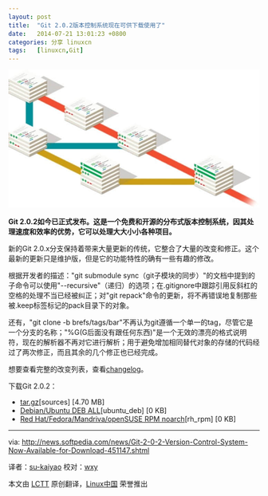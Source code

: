 ```yaml
---
layout: post
title:	"Git 2.0.2版本控制系统现在可供下载使用了"
date:	2014-07-21 13:01:23 +0800 
categories:	分享 linuxcn 
tags:	[linuxcn,Git]
---
```



![](/Asserts/Images/album/201407/21/130127e6bbrkby42xx2b27.jpg)


**Git 2.0.2如今已正式发布。这是一个免费和开源的分布式版本控制系统，因其处理速度和效率的优势，它可以处理大大小小各种项目。**


新的Git 2.0.x分支保持着带来大量更新的传统，它整合了大量的改变和修正。这个最新的更新只是维护版，但是它的功能特性的确有一些有趣的修改。


根据开发者的描述："git submodule sync（git子模块的同步）"的文档中提到的子命令可以使用"--recursive"（递归）的选项；在.gitignore中跟踪引用反斜杠的空格的处理不当已经被纠正；对"git repack"命令的更新，将不再错误地复制那些被.keep标签标记的pack目录下的对象。


还有，"git clone -b brefs/tags/bar"不再认为git遵循一个单一的tag，尽管它是一个分支的名称；"%G(G后面没有跟任何东西)"是一个无效的漂亮的格式说明符，现在的解析器不再对它进行解析；用于避免增加相同替代对象的存储的代码经过了两次修正，而且其余的几个修正也已经完成。


想要查看完整的改变列表，查看[changelog](https://github.com/git/git/blob/master/Documentation/RelNotes/2.0.2.txt)。


下载Git 2.0.2：


* [tar.gz](https://github.com/git/git/blob/master/Documentation/RelNotes/2.0.2.txt)[sources] [4.70 MB]
* [Debian/Ubuntu DEB ALL](https://github.com/git/git/archive/v2.0.2.tar.gz)[ubuntu\_deb] [0 KB]
* [Red Hat/Fedora/Mandriva/openSUSE RPM noarch](http://git-scm.com/download/linux)[rh\_rpm] [0 KB]




---


via: <http://news.softpedia.com/news/Git-2-0-2-Version-Control-System-Now-Available-for-Download-451147.shtml>


译者：[su-kaiyao](https://github.com/su-kaiyao) 校对：[wxy](https://github.com/wxy)


本文由 [LCTT](https://github.com/LCTT/TranslateProject) 原创翻译，[Linux中国](http://linux.cn/) 荣誉推出
